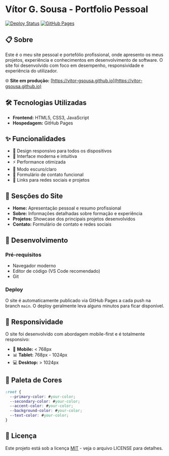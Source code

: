# Vítor G. Sousa - Portfolio Pessoal

[![Deploy Status](https://img.shields.io/badge/status-live-brightgreen)](https://vitor-gsousa.github.io)
[![GitHub Pages](https://img.shields.io/badge/hosted%20on-GitHub%20Pages-blue)](https://pages.github.com/)

## 📋 Sobre

Este é o meu site pessoal e portefólio profissional, onde apresento os meus projetos, experiência e conhecimentos em desenvolvimento de software. O site foi desenvolvido com foco em desempenho, responsividade e experiência do utilizador.

🌐 **Site em produção:** [https://vitor-gsousa.github.io](https://vitor-gsousa.github.io)

## 🛠️ Tecnologias Utilizadas

- **Frontend:** HTML5, CSS3, JavaScript
- **Hospedagem:** GitHub Pages

## ✨ Funcionalidades

- 📱 Design responsivo para todos os dispositivos
- 🎨 Interface moderna e intuitiva
- ⚡ Performance otimizada
- 🌙 Modo escuro/claro
- 📧 Formulário de contato funcional
- 🔗 Links para redes sociais e projetos

## 📝 Sesções do Site

- **Home:** Apresentação pessoal e resumo profissional
- **Sobre:** Informações detalhadas sobre formação e experiência
- **Projetos:** Showcase dos principais projetos desenvolvidos
- **Contato:** Formulário de contato e redes sociais

## 🔧 Desenvolvimento

### Pré-requisitos

- Navegador moderno
- Editor de código (VS Code recomendado)
- Git

### Deploy

O site é automaticamente publicado via GitHub Pages a cada push na branch `main`. O deploy geralmente leva alguns minutos para ficar disponível.

## 📱 Responsividade

O site foi desenvolvido com abordagem mobile-first e é totalmente responsivo:

- 📱 **Mobile:** < 768px
- 📊 **Tablet:** 768px - 1024px  
- 💻 **Desktop:** > 1024px

## 🎨 Paleta de Cores

```css
:root {
  --primary-color: #your-color;
  --secondary-color: #your-color;
  --accent-color: #your-color;
  --background-color: #your-color;
  --text-color: #your-color;
}
```

## 📄 Licença

Este projeto está sob a licença [MIT](LICENSE) - veja o arquivo LICENSE para detalhes.
